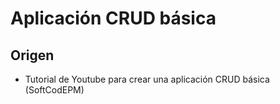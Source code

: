 # Aplicación CRUD básica

## Origen

* Tutorial de Youtube para crear una aplicación CRUD básica (SoftCodEPM)